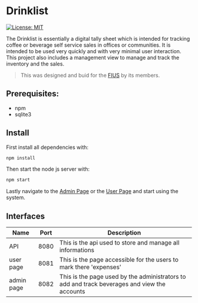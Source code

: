# Drinklist
[![License: MIT](https://img.shields.io/badge/License-MIT-yellow.svg)](https://opensource.org/licenses/MIT)

The Drinklist is essentially a digital tally sheet which is intended for tracking coffee or beverage self service sales in offices or communities. It is intended to be used very quickly and with very minimal user interaction. This project also includes a management view to manage and track the inventory and the sales.

> This was designed and buid for the [FIUS](https://fius.informatik.uni-stuttgart.de) by its members.

## Prerequisites:

 *  npm
 *  sqlite3


## Install

First install all dependencies with:
```Bash
npm install
```

Then start the node js server with:
```Bash
npm start
```

Lastly navigate to the [Admin Page](http://localhost:8082) or the [User Page](http://localhost:8081) and start using the system.

## Interfaces
| Name       | Port | Description                                                                                  |
|------------|------|----------------------------------------------------------------------------------------------|
| API        | 8080 | This is the api used to store and manage all informations                                    |
| user page  | 8081 | This is the page accessible for the users to mark there 'expenses'                           |
| admin page | 8082 | This is the page used by the administrators to add and track beverages and view the accounts |
